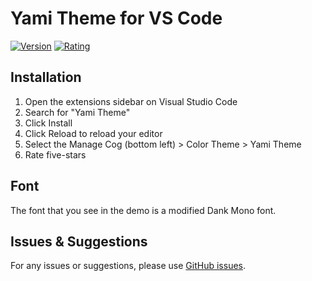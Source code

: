 # Yami Theme for VS Code

[![Version](https://vsmarketplacebadge.apphb.com/version/Yami.Yami-theme.svg?subject=Yami%20Theme&colorA=0a0a10&colorB=FF427E)](https://marketplace.visualstudio.com/items?itemName=Yami.Yami-theme)
[![Rating](https://vsmarketplacebadge.apphb.com/rating-short/Yami.Yami-theme.svg?label=Ratings&colorA=0a0a10&colorB=FF427E)](https://marketplace.visualstudio.com/items?itemName=Yami.Yami-theme&ssr=false#review-details)

## Installation

1. Open the extensions sidebar on Visual Studio Code
2. Search for "Yami Theme"
3. Click Install
4. Click Reload to reload your editor
5. Select the Manage Cog (bottom left) > Color Theme > Yami Theme
6. Rate five-stars

## Font
The font that you see in the demo is a modified Dank Mono font.


## Issues & Suggestions

For any issues or suggestions, please use [GitHub issues](https://github.com/Lethalpants/yami-vscode-theme/issues).

